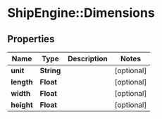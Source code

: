 # ShipEngine::Dimensions

## Properties
Name | Type | Description | Notes
------------ | ------------- | ------------- | -------------
**unit** | **String** |  | [optional] 
**length** | **Float** |  | [optional] 
**width** | **Float** |  | [optional] 
**height** | **Float** |  | [optional] 


